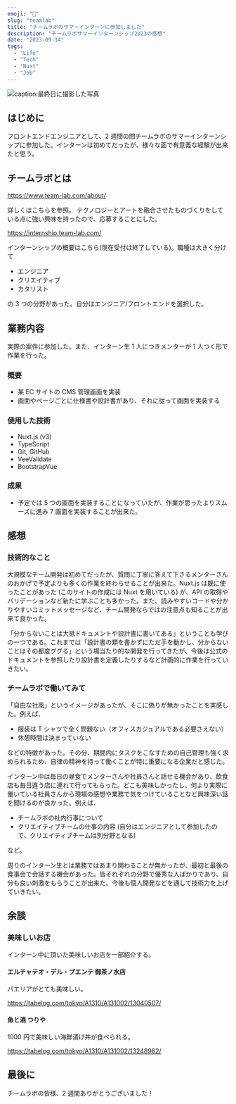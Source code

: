 ```yaml
---
emoji: "👔"
slug: "teamlab"
title: "チームラボのサマーインターンに参加しました"
description: "チームラボサマーインターンシップ2023の感想"
date: "2023-09-14"
tags:
  - "Life"
  - "Tech"
  - "Nuxt"
  - "Job"
---
```


![caption:最終日に撮影した写真](/images/articles/teamlab/teamlab.jpg)

## はじめに

フロントエンドエンジニアとして、2 週間の間チームラボのサマーインターンシップに参加した。インターンは初めてだったが、様々な面で有意義な経験が出来たと思う。

## チームラボとは

https://www.team-lab.com/about/

詳しくはこちらを参照。
テクノロジーとアートを融合させたものづくりをしている点に強い興味を持ったので、応募することにした。

https://internship.team-lab.com/

インターンシップの概要はこちら(現在受付は終了している)。職種は大きく分けて

- エンジニア
- クリエイティブ
- カタリスト

の 3 つの分野があった。自分はエンジニア/フロントエンドを選択した。

## 業務内容

実際の案件に参加した。また、インターン生 1 人につきメンターが 1 人つく形で作業を行った。

### 概要

- 某 EC サイトの CMS 管理画面を実装
- 画面やページごとに仕様書や設計書があり、それに従って画面を実装する

### 使用した技術

- Nuxt.js (v3)
- TypeScript
- Git, GitHub
- VeeValidate
- BootstrapVue

### 成果

- 予定では 5 つの画面を実装することになっていたが、作業が思ったよりスムーズに進み 7 画面を実装することが出来た。

## 感想

### 技術的なこと

大規模なチーム開発は初めてだったが、質問に丁寧に答えて下さるメンターさんのおかげで予定よりも多くの作業を終わらせることが出来た。Nuxt.js は既に使ったことがあった (このサイトの作成には Nuxt を用いている) が、API の取得やバリデーションなど新たに学ぶことも多かった。また、読みやすいコードや分かりやすいコミットメッセージなど、チーム開発ならではの注意点も知ることが出来て良かった。

「分からないことは大抵ドキュメントや設計書に書いてある」ということも学びの一つである。これまでは「設計書の類を書かずにただ手を動かし、分からないことはその都度ググる」という場当たり的な開発を行ってきたが、今後は公式のドキュメントを参照したり設計書を定義したりするなど計画的に作業を行っていきたい。

### チームラボで働いてみて

「自由な社風」というイメージがあったが、そこに偽りが無かったことを実感した。例えば、

- 服装は T シャツで全く問題ない（オフィスカジュアルである必要さえない）
- 休憩時間は決まっていない

などの特徴があった。その分、期間内にタスクをこなすための自己管理も強く求められるため、自律の精神を持って働くことが特に重要になる企業だと感じた。

インターン中は毎日の昼食でメンターさんや社員さんと話せる機会があり、飲食店も毎日違う店に連れて行ってもらった。どこも美味しかったし、何より実際に働いている社員さんから現場の感想や業務で気をつけていることなど興味深い話を聞けるのが良かった。例えば、

- チームラボの社内行事について
- クリエイティブチームの仕事の内容 (自分はエンジニアとして参加したので、クリエイティブチームは別分野となる)

など。

周りのインターン生とは業務ではあまり関わることが無かったが、最初と最後の食事会で会話する機会があった。皆それぞれの分野で優秀な人ばかりであり、自分も良い刺激をもらうことが出来た。今後も個人開発などを通して技術力を上げていきたい。

## 余談

### 美味しいお店

インターン中に頂いた美味しいお店を一部紹介する。

#### エルチャテオ・デル・プエンテ 御茶ノ水店

パエリアがとても美味しい。

https://tabelog.com/tokyo/A1310/A131002/13040507/

#### 魚と酒 つりや

1000 円で美味しい海鮮漬け丼が食べられる。

https://tabelog.com/tokyo/A1310/A131002/13248962/

## 最後に

チームラボの皆様、2 週間ありがとうございました！

